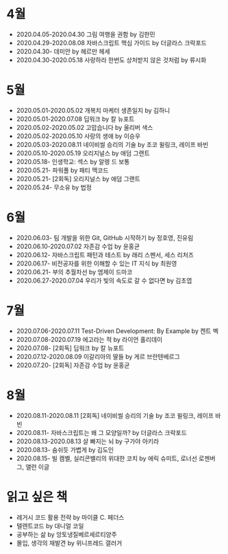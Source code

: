 # 4월

- 2020.04.05-2020.04.30 그림 여행을 권함 by 김한민
- 2020.04.29-2020.08.08 자바스크립트 핵심 가이드 by 더글라스 크락포드
- 2020.04.30- 데미안 by 헤르만 헤세
- 2020.04.30-2020.05.18 사랑하라 한번도 상처받지 않은 것처럼 by 류시화

# 5월

- 2020.05.01-2020.05.02 개복치 마케터 생존일지 by 김하니
- 2020.05.01-2020.07.08 딥워크 by 칼 뉴포트
- 2020.05.02-2020.05.02 고맙습니다 by 올리버 색스
- 2020.05.02-2020.05.10 사랑의 생애 by 이승우
- 2020.05.03-2020.08.11 네이비씰 승리의 기술 by 조코 윌링크, 레이프 바빈
- 2020.05.10-2020.05.19 오리지널스 by 애덤 그랜트
- 2020.05.18- 인생학교: 섹스 by 알렝 드 보통
- 2020.05.21- 파워풀 by 패티 맥코드
- 2020.05.21- [2회독] 오리지널스 by 애덤 그랜트
- 2020.05.24- 무소유 by 법정

# 6월

- 2020.06.03- 팀 개발을 위한 Git, GitHub 시작하기 by 정호영, 진유림
- 2020.06.10-2020.07.02 자존감 수업 by 윤홍균
- 2020.06.12- 자바스크립트 패턴과 테스트 by 래리 스펜서, 세스 리처즈
- 2020.06.17- 비전공자를 위한 이해할 수 있는 IT 지식 by 최원영
- 2020.06.21- 부의 추월차선 by 엠제이 드마코
- 2020.06.27-2020.07.04 우리가 빛의 속도로 갈 수 없다면 by 김초엽

# 7월

- 2020.07.06-2020.07.11 Test-Driven Development: By Example by 켄트 벡
- 2020.07.08-2020.07.19 에고라는 적 by 라이언 홀리데이
- 2020.07.08- [2회독] 딥워크 by 칼 뉴포트
- 2020.07.12-2020.08.09 이갈리아의 딸들 by 게르 브란텐베르그
- 2020.07.20- [2회독] 자존감 수업 by 윤홍균

# 8월

- 2020.08.11-2020.08.11 [2회독] 네이비씰 승리의 기술 by 조코 윌링크, 레이프 바빈
- 2020.08.11- 자바스크립트는 왜 그 모양일까? by 더글라스 크락포드
- 2020.08.13-2020.08.13 살 빠지는 뇌 by 구가야 아키라
- 2020.08.13- 숨쉬듯 가볍게 by 김도인
- 2020.08.15- 빌 캠벨, 실리콘밸리의 위대한 코치 by 에릭 슈미트, 로너선 로젠버그, 앨런 이글

# 읽고 싶은 책

- 레거시 코드 활용 전략 by 마이클 C. 페더스
- 텔렌트코드 by 대니얼 코일
- 공부하는 삶 by 앙토냉질베르세르티양주
- 몰입, 생각의 재발견 by 위니프레드 갤러거
